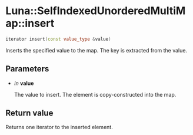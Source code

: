 # Luna::SelfIndexedUnorderedMultiMap::insert

```c++
iterator insert(const value_type &value)
```

Inserts the specified value to the map. The key is extracted from the value. 



## Parameters
* *in* **value**

    The value to insert. The element is copy-constructed into the map. 

## Return value
Returns one iterator to the inserted element. 

